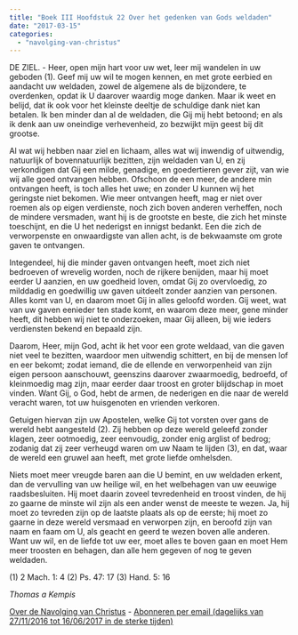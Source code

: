 ```yaml
---
title: "Boek III Hoofdstuk 22 Over het gedenken van Gods weldaden"
date: "2017-03-15"
categories: 
  - "navolging-van-christus"
---
```


DE ZIEL. - Heer, open mijn hart voor uw wet, leer mij wandelen in uw geboden (1). Geef mij uw wil te mogen kennen, en met grote eerbied en aandacht uw weldaden, zowel de algemene als de bijzondere, te overdenken, opdat ik U daarover waardig moge danken. Maar ik weet en belijd, dat ik ook voor het kleinste deeltje de schuldige dank niet kan betalen. Ik ben minder dan al de weldaden, die Gij mij hebt betoond; en als ik denk aan uw oneindige verhevenheid, zo bezwijkt mijn geest bij dit grootse.

Al wat wij hebben naar ziel en lichaam, alles wat wij inwendig of uitwendig, natuurlijk of bovennatuurlijk bezitten, zijn weldaden van U, en zij verkondigen dat Gij een milde, genadige, en goedertieren gever zijt, van wie wij alle goed ontvangen hebben. Ofschoon de een meer, de andere min ontvangen heeft, is toch alles het uwe; en zonder U kunnen wij het geringste niet bekomen. Wie meer ontvangen heeft, mag er niet over roemen als op eigen verdienste, noch zich boven anderen verheffen, noch de mindere versmaden, want hij is de grootste en beste, die zich het minste toeschijnt, en die U het nederigst en innigst bedankt. Een die zich de verworpenste en onwaardigste van allen acht, is de bekwaamste om grote gaven te ontvangen.

Integendeel, hij die minder gaven ontvangen heeft, moet zich niet bedroeven of wrevelig worden, noch de rijkere benijden, maar hij moet eerder U aanzien, en uw goedheid loven, omdat Gij zo overvloedig, zo milddadig en goedwillig uw gaven uitdeelt zonder aanzien van personen. Alles komt van U, en daarom moet Gij in alles geloofd worden. Gij weet, wat van uw gaven eenieder ten stade komt, en waarom deze meer, gene minder heeft, dit hebben wij niet te onderzoeken, maar Gij alleen, bij wie ieders verdiensten bekend en bepaald zijn.

Daarom, Heer, mijn God, acht ik het voor een grote weldaad, van die gaven niet veel te bezitten, waardoor men uitwendig schittert, en bij de mensen lof en eer bekomt; zodat iemand, die de ellende en verworpenheid van zijn eigen persoon aanschouwt, geenszins daarover zwaarmoedig, bedroefd, of kleinmoedig mag zijn, maar eerder daar troost en groter blijdschap in moet vinden. Want Gij, o God, hebt de armen, de nederigen en die naar de wereld veracht waren, tot uw huisgenoten en vrienden verkoren.

Getuigen hiervan zijn uw Apostelen, welke Gij tot vorsten over gans de wereld hebt aangesteld (2). Zij hebben op deze wereld geleefd zonder klagen, zeer ootmoedig, zeer eenvoudig, zonder enig arglist of bedrog; zodanig dat zij zeer verheugd waren om uw Naam te lijden (3), en dat, waar de wereld een gruwel aan heeft, met grote liefde omhelsden.

Niets moet meer vreugde baren aan die U bemint, en uw weldaden erkent, dan de vervulling van uw heilige wil, en het welbehagen van uw eeuwige raadsbesluiten. Hij moet daarin zoveel tevredenheid en troost vinden, de hij zo gaarne de minste wil zijn als een ander wenst de meeste te wezen. Ja, hij moet zo tevreden zijn op de laatste plaats als op de eerste; hij moet zo gaarne in deze wereld versmaad en verworpen zijn, en beroofd zijn van naam en faam om U, als geacht en geerd te wezen boven alle anderen. Want uw wil, en de liefde tot uw eer, moet alles te boven gaan en moet Hem meer troosten en behagen, dan alle hem gegeven of nog te geven weldaden.

(1) 2 Mach. 1: 4 (2) Ps. 47: 17 (3) Hand. 5: 16

_Thomas a Kempis_

[Over de Navolging van Christus](/blog/de-navolging-van-christus-in-de-sterke-tijden/) - [Abonneren per email (dagelijks van 27/11/2016 tot 16/06/2017 in de sterke tijden)](http://eepurl.com/cg9VGT)

